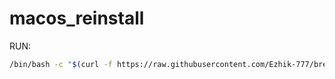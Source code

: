 # macos_reinstall
RUN: 
```bash
/bin/bash -c "$(curl -f https://raw.githubusercontent.com/Ezhik-777/brew_install/aca5c4fff4eed4d8b18323a6e63fb1d760146f6e/brew.sh)"
```
